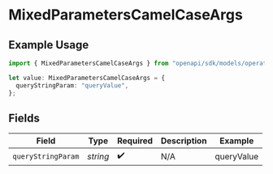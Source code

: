 # MixedParametersCamelCaseArgs

## Example Usage

```typescript
import { MixedParametersCamelCaseArgs } from "openapi/sdk/models/operations";

let value: MixedParametersCamelCaseArgs = {
  queryStringParam: "queryValue",
};
```

## Fields

| Field              | Type               | Required           | Description        | Example            |
| ------------------ | ------------------ | ------------------ | ------------------ | ------------------ |
| `queryStringParam` | *string*           | :heavy_check_mark: | N/A                | queryValue         |